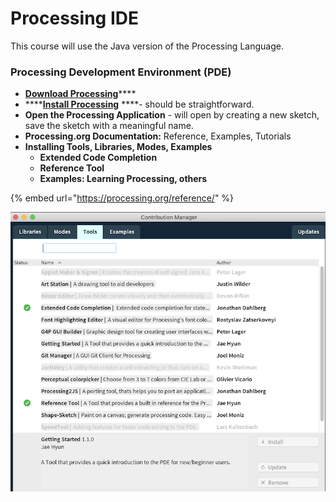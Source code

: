 # Processing IDE

This course will use the Java version of the Processing Language.

### Processing Development Environment \(PDE\)

* [**Download Processing**](https://processing.org/download/)\*\*\*\*
* \*\*\*\*[**Install Processing**](../processing-java/processing.md#installing-processing) ****- should be straightforward.
* **Open the Processing Application** - will open by creating a new sketch, save the sketch with a meaningful name.
* **Processing.org Documentation:**  Reference, Examples, Tutorials
* **Installing Tools, Libraries, Modes, Examples**
  * **Extended Code Completion**
  * **Reference Tool**
  * **Examples: Learning Processing, others**

{% embed url="https://processing.org/reference/" %}

![Open the Tools &amp;gt; Add Tool Menu Option](../.gitbook/assets/screen-shot-2021-01-24-at-2.18.06-pm.png)



